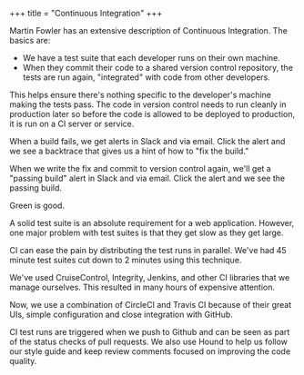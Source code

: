 +++
title = "Continuous Integration"
+++

Martin Fowler has an extensive description of Continuous Integration. The basics are:

+ We have a test suite that each developer runs on their own machine.
+ When they commit their code to a shared version control repository, the tests are run again, "integrated" with code from other developers.

This helps ensure there's nothing specific to the developer's machine making the tests pass. The code in version control needs to run cleanly in production later so before the code is allowed to be deployed to production, it is run on a CI server or service.

When a build fails, we get alerts in Slack and via email. Click the alert and we see a backtrace that gives us a hint of how to "fix the build."

When we write the fix and commit to version control again, we'll get a "passing build" alert in Slack and via email. Click the alert and we see the passing build.

Green is good.

A solid test suite is an absolute requirement for a web application. However, one major problem with test suites is that they get slow as they get large.

CI can ease the pain by distributing the test runs in parallel. We've had 45 minute test suites cut down to 2 minutes using this technique.

We've used CruiseControl, Integrity, Jenkins, and other CI libraries that we manage ourselves. This resulted in many hours of expensive attention.

Now, we use a combination of CircleCI and Travis CI because of their great UIs, simple configuration and close integration with GitHub.

CI test runs are triggered when we push to Github and can be seen as part of the status checks of pull requests. We also use Hound to help us follow our style guide and keep review comments focused on improving the code quality.